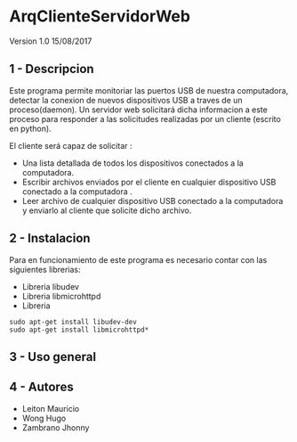 ArqClienteServidorWeb 
======================

Version 1.0 15/08/2017 

1 - Descripcion
---------------
Este programa permite monitoriar las puertos USB de nuestra computadora, detectar la conexion de nuevos dispositivos USB a traves de un proceso(daemon). 
Un servidor web solicitará dicha informacion a este proceso para responder a las solicitudes realizadas por un cliente (escrito en python).

El cliente será capaz de solicitar :

* Una lista detallada de todos los dispositivos conectados a la computadora.
* Escribir archivos enviados por el cliente en cualquier dispositivo USB conectado a la computadora .
* Leer archivo de cualquier dispositivo USB conectado a la computadora y enviarlo al cliente que solicite dicho archivo.



2 - Instalacion
----------------
Para en funcionamiento de este programa es necesario contar con las siguientes librerias:

* Libreria libudev
* Libreria libmicrohttpd
* Libreria 

```
sudo apt-get install libudev-dev
sudo apt-get install libmicrohttpd*
```

3 - Uso general
----------------





4 - Autores
-----------

* Leiton Mauricio
* Wong Hugo
* Zambrano Jhonny
